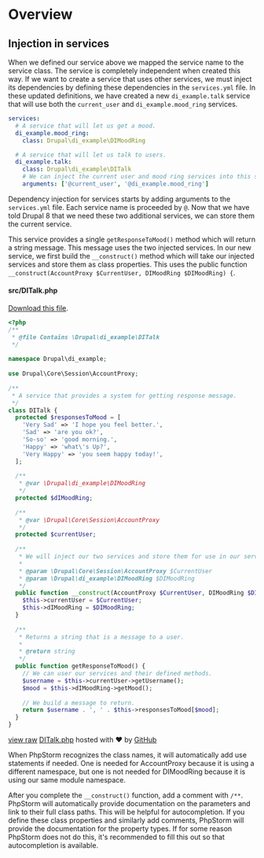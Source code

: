 <!--
{
"name" : "drupal-8-dependency-injection-and-services",
"version" : "0.0.1",
"title" : "Lesson 11.2 - Dependency injection and services",
"description" : "Dependency injection and services",
"freshnessDate" : 2015-12-11,
"homepage" : "https://docs.acquia.com/articles/drupal-8-dependency-injection-and-services",
"canonicalSource" : "https://docs.acquia.com/articles/drupal-8-dependency-injection-and-services",
"license" : "CC BY-SA"
}
-->

<!-- @section -->

# Overview

<!-- @section -->

## Injection in services

When we defined our service above we mapped the service name to the service class. The service is completely independent when created this way. If we want to create a service that uses other services, we must inject its dependencies by defining these dependencies in the `services.yml` file. In these updated definitions, we have created a new `di_example.talk` service that will use both the `current_user` and `di_example.mood_ring` services.

```yml
services:
  # A service that will let us get a mood.
  di_example.mood_ring:
    class: Drupal\di_example\DIMoodRing

  # A service that will let us talk to users.
  di_example.talk:
    class: Drupal\di_example\DITalk
    # We can inject the current user and mood ring services into this service.
    arguments: ['@current_user', '@di_example.mood_ring']
```

Dependency injection for services starts by adding arguments to the `services.yml` file. Each service name is proceeded by `@`. Now that we have told Drupal 8 that we need these two additional services, we can store them the current service.

This service provides a single `getResponseToMood()` method which will return a string message. This message uses the two injected services. In our new service, we first build the `__construct()` method which will take our injected services and store them as class properties. This uses the public function `__construct(AccountProxy $CurrentUser, DIMoodRing $DIMoodRing) {`.

#### src/DITalk.php

[Download this file](https://gist.github.com/acquialibrary/28011356948e115a8028/archive/61c34770a76892aebe2efd8dcae6db71406f2802.zip).

```php
<?php
/**
 * @file Contains \Drupal\di_example\DITalk
 */
 
namespace Drupal\di_example;
 
use Drupal\Core\Session\AccountProxy;
 
/**
 * A service that provides a system for getting response message.
 */
class DITalk {
  protected $responsesToMood = [
    'Very Sad' => 'I hope you feel better.',
    'Sad' => 'are you ok?',
    'So-so' => 'good morning.',
    'Happy' => 'what\'s Up?',
    'Very Happy' => 'you seem happy today!',
  ];
 
  /**
   * @var \Drupal\di_example\DIMoodRing
   */
  protected $dIMoodRing;
 
  /**
   * @var \Drupal\Core\Session\AccountProxy
   */
  protected $currentUser;
 
  /**
   * We will inject our two services and store them for use in our service methods.
   *
   * @param \Drupal\Core\Session\AccountProxy $CurrentUser
   * @param \Drupal\di_example\DIMoodRing $DIMoodRing
   */
  public function __construct(AccountProxy $CurrentUser, DIMoodRing $DIMoodRing) {
    $this->currentUser = $CurrentUser;
    $this->dIMoodRing = $DIMoodRing;
  }
 
  /**
   * Returns a string that is a message to a user.
   *
   * @return string
   */
  public function getResponseToMood() {
    // We can user our services and their defined methods.
    $username = $this->currentUser->getUsername();
    $mood = $this->dIMoodRing->getMood();
 
    // We build a message to return.
    return $username . ', ' . $this->responsesToMood[$mood];
  }
}
```
[view raw](https://gist.github.com/acquialibrary/28011356948e115a8028/raw/61c34770a76892aebe2efd8dcae6db71406f2802/DITalk.php) [DITalk.php](https://gist.github.com/acquialibrary/28011356948e115a8028#file-ditalk-php) hosted with ❤ by [GitHub](https://github.com)

<!-- @task, "text" : "Make sure you have understood how to inject service dependencies into services." -->

When PhpStorm recognizes the class names, it will automatically add use statements if needed. One is needed for AccountProxy because it is using a different namespace, but one is not needed for DIMoodRing because it is using our same module namespace.

After you complete the `__construct()` function, add a comment with `/**`. PhpStorm will automatically provide documentation on the parameters and link to their full class paths. This will be helpful for autocompletion. If you define these class properties and similarly add comments, PhpStorm will provide the documentation for the property types. If for some reason PhpStorm does not do this, it's recommended to fill this out so that autocompletion is available.

<!-- @task, "text" : "Make sure your IDE (like PhpStorm) really helps you by checking that it automatically adds the use lines as needed." -->
